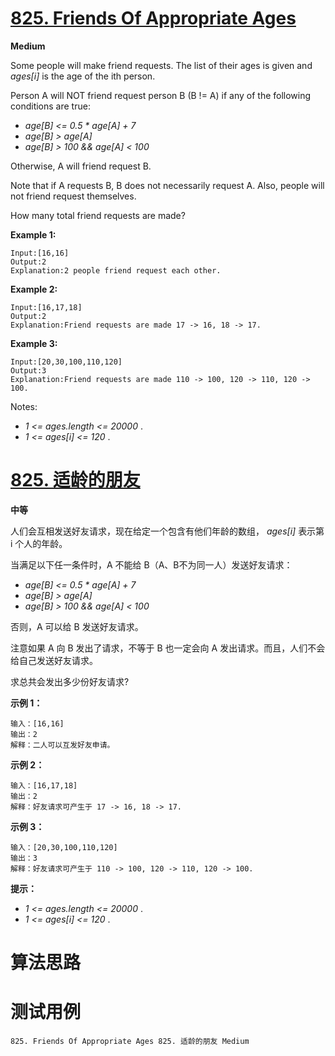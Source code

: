 # [825. Friends Of Appropriate Ages][enTitle]

**Medium**

Some people will make friend requests. The list of their ages is given and  *ages[i]*  is the age of the ith person.

Person A will NOT friend request person B (B != A) if any of the following conditions are true:

-  *age[B] <= 0.5 * age[A] + 7*  
-  *age[B] > age[A]*  
-  *age[B] > 100 && age[A] < 100* 

Otherwise, A will friend request B.

Note that if A requests B, B does not necessarily request A. Also, people will not friend request themselves.

How many total friend requests are made?

**Example 1:** 

```
Input:[16,16]
Output:2
Explanation:2 people friend request each other.

```

**Example 2:** 

```
Input:[16,17,18]
Output:2
Explanation:Friend requests are made 17 -> 16, 18 -> 17.
```

**Example 3:** 

```
Input:[20,30,100,110,120]
Output:3
Explanation:Friend requests are made 110 -> 100, 120 -> 110, 120 -> 100.

```



Notes:

-  *1 <= ages.length <= 20000* . 
-  *1 <= ages[i] <= 120* .


# [825. 适龄的朋友][cnTitle]

**中等**

人们会互相发送好友请求，现在给定一个包含有他们年龄的数组， *ages[i]*  表示第 i 个人的年龄。

当满足以下任一条件时，A 不能给 B（A、B不为同一人）发送好友请求：

-  *age[B] <= 0.5 * age[A] + 7*  
-  *age[B] > age[A]*  
-  *age[B] > 100 && age[A] < 100* 

否则，A 可以给 B 发送好友请求。

注意如果 A 向 B 发出了请求，不等于 B 也一定会向 A 发出请求。而且，人们不会给自己发送好友请求。

求总共会发出多少份好友请求?



**示例 1：** 

```
输入：[16,16]
输出：2
解释：二人可以互发好友申请。

```

**示例 2：** 

```
输入：[16,17,18]
输出：2
解释：好友请求可产生于 17 -> 16, 18 -> 17.
```

**示例 3：** 

```
输入：[20,30,100,110,120]
输出：3
解释：好友请求可产生于 110 -> 100, 120 -> 110, 120 -> 100.

```



**提示：** 

-  *1 <= ages.length <= 20000* . 
-  *1 <= ages[i] <= 120* .




# 算法思路

# 测试用例
```
825. Friends Of Appropriate Ages 825. 适龄的朋友 Medium
```

[enTitle]: https://leetcode.com/problems/friends-of-appropriate-ages/
[cnTitle]: https://leetcode-cn.com/problems/friends-of-appropriate-ages/
